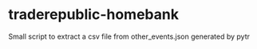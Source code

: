 # traderepublic-homebank
Small script to extract a csv file from other_events.json generated by pytr
